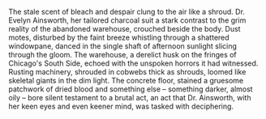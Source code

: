 The stale scent of bleach and despair clung to the air like a shroud.  Dr. Evelyn Ainsworth, her tailored charcoal suit a stark contrast to the grim reality of the abandoned warehouse, crouched beside the body.  Dust motes, disturbed by the faint breeze whistling through a shattered windowpane, danced in the single shaft of afternoon sunlight slicing through the gloom.  The warehouse, a derelict husk on the fringes of Chicago's South Side, echoed with the unspoken horrors it had witnessed.  Rusting machinery, shrouded in cobwebs thick as shrouds, loomed like skeletal giants in the dim light.  The concrete floor, stained a gruesome patchwork of dried blood and something else – something darker, almost oily – bore silent testament to a brutal act, an act that Dr. Ainsworth, with her keen eyes and even keener mind, was tasked with deciphering.
